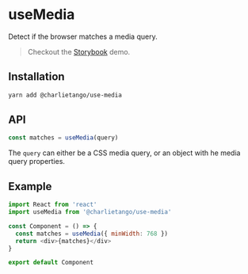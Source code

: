 # useMedia

Detect if the browser matches a media query.

> Checkout the [Storybook](https://ct-hooks.now.sh/?path=/story/usemedia--readme) demo.

## Installation

```sh
yarn add @charlietango/use-media
```

## API

```js
const matches = useMedia(query)
```

The `query` can either be a CSS media query, or an object with he media query
properties.

## Example

```js
import React from 'react'
import useMedia from '@charlietango/use-media'

const Component = () => {
  const matches = useMedia({ minWidth: 768 })
  return <div>{matches}</div>
}

export default Component
```
